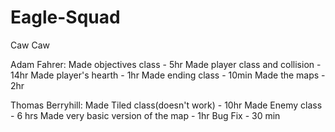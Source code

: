 # Eagle-Squad
Caw Caw

Adam Fahrer: Made objectives class - 5hr
			 Made player class and collision - 14hr
			 Made player's hearth - 1hr
			 Made ending class - 10min
			 Made the maps - 2hr
			 
Thomas Berryhill: Made Tiled class(doesn't work) - 10hr
				  Made Enemy class - 6 hrs
				  Made very basic version of the map - 1hr
				  Bug Fix - 30 min

